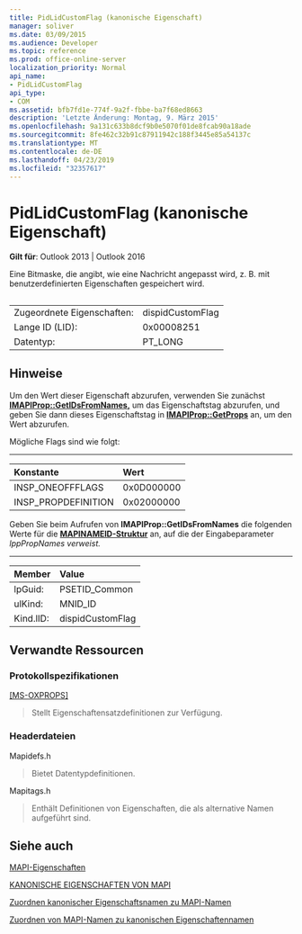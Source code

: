 ```yaml
---
title: PidLidCustomFlag (kanonische Eigenschaft)
manager: soliver
ms.date: 03/09/2015
ms.audience: Developer
ms.topic: reference
ms.prod: office-online-server
localization_priority: Normal
api_name:
- PidLidCustomFlag
api_type:
- COM
ms.assetid: bfb7fd1e-774f-9a2f-fbbe-ba7f68ed8663
description: 'Letzte Änderung: Montag, 9. März 2015'
ms.openlocfilehash: 9a131c633b8dcf9b0e5070f01de8fcab90a18ade
ms.sourcegitcommit: 8fe462c32b91c87911942c188f3445e85a54137c
ms.translationtype: MT
ms.contentlocale: de-DE
ms.lasthandoff: 04/23/2019
ms.locfileid: "32357617"
---
```

# <a name="pidlidcustomflag-canonical-property"></a>PidLidCustomFlag (kanonische Eigenschaft)

  
  
**Gilt für**: Outlook 2013 | Outlook 2016 
  
Eine Bitmaske, die angibt, wie eine Nachricht angepasst wird, z. B. mit benutzerdefinierten Eigenschaften gespeichert wird.
  
## 

|||
|:-----|:-----|
|Zugeordnete Eigenschaften:  <br/> |dispidCustomFlag  <br/> |
|Lange ID (LID):  <br/> |0x00008251  <br/> |
|Datentyp:  <br/> |PT_LONG  <br/> |
   
## <a name="remarks"></a>Hinweise

Um den Wert dieser Eigenschaft abzurufen, verwenden Sie zunächst **[IMAPIProp::GetIDsFromNames,](imapiprop-getidsfromnames.md)** um das Eigenschaftstag abzurufen, und geben Sie dann dieses Eigenschaftstag in **[IMAPIProp::GetProps](imapiprop-getprops.md)** an, um den Wert abzurufen. 
  
Mögliche Flags sind wie folgt:
  
****

|**Konstante**|**Wert**|
|:-----|:-----|
|INSP_ONEOFFFLAGS  <br/> |0x0D000000  <br/> |
|INSP_PROPDEFINITION  <br/> |0x02000000  <br/> |
   
Geben Sie beim Aufrufen von **IMAPIProp::GetIDsFromNames** die folgenden Werte für die **[MAPINAMEID-Struktur](mapinameid.md)** an, auf die der Eingabeparameter *lppPropNames verweist.* 
  
****

|**Member**|**Value**|
|:-----|:-----|
|lpGuid:  <br/> |PSETID_Common  <br/> |
|ulKind:  <br/> |MNID_ID  <br/> |
|Kind.lID:  <br/> |dispidCustomFlag  <br/> |
   
## <a name="related-resources"></a>Verwandte Ressourcen

### <a name="protocol-specifications"></a>Protokollspezifikationen

[[MS-OXPROPS]](https://msdn.microsoft.com/library/f6ab1613-aefe-447d-a49c-18217230b148%28Office.15%29.aspx)
  
> Stellt Eigenschaftensatzdefinitionen zur Verfügung.
    
### <a name="header-files"></a>Headerdateien

Mapidefs.h
  
> Bietet Datentypdefinitionen.
    
Mapitags.h
  
> Enthält Definitionen von Eigenschaften, die als alternative Namen aufgeführt sind.
    
## <a name="see-also"></a>Siehe auch



[MAPI-Eigenschaften](mapi-properties.md)
  
[KANONISCHE EIGENSCHAFTEN VON MAPI](mapi-canonical-properties.md)
  
[Zuordnen kanonischer Eigenschaftsnamen zu MAPI-Namen](mapping-canonical-property-names-to-mapi-names.md)
  
[Zuordnen von MAPI-Namen zu kanonischen Eigenschaftennamen](mapping-mapi-names-to-canonical-property-names.md)


